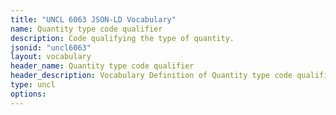 ```yaml
---
title: "UNCL 6063 JSON-LD Vocabulary"
name: Quantity type code qualifier
description: Code qualifying the type of quantity.
jsonid: "uncl6063"
layout: vocabulary
header_name: Quantity type code qualifier
header_description: Vocabulary Definition of Quantity type code qualifier semantics in HTML format. JSON-LD format is available at [uncl6063.jsonld](/vocabulary/uncl6063.jsonld)
type: uncl
options:
---
```


